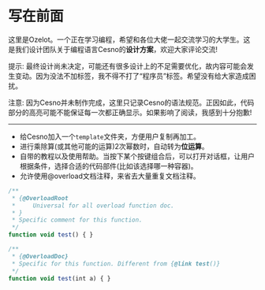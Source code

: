 写在前面
================

这里是Ozelot。一个正在学习编程，希望和各位大佬一起交流学习的大学生。这是我们设计团队关于编程语言Cesno的**设计方案**，欢迎大家评论交流!

提示: 最终设计尚未决定，可能还有很多设计上的不足需要优化，故内容可能会发生变动。因为没法不加标签，我不得不打了“程序员”标签。希望没有给大家造成困扰。

注意: 因为Cesno并未制作完成，这里只记录Cesno的语法规范。正因如此，代码部分的高亮可能不能保证每一次都正确显示。如果影响了阅读，我感到十分抱歉!

----



* 给Cesno加入一个`template`文件夹，方便用户复制再加工。
* 进行乘除算(或其他可能的运算)2次幂数时，自动转为**位运算**。
* 自带的教程以及使用帮助。当按下某个按键组合后，可以打开对话框，让用户根据条件，选择合适的代码部件(比如该选择哪一种容器)。
* 允许使用@overload文档注释，来省去大量重复文档注释。

```typescript
/**
 * {@OverloadRoot 
 *     Universal for all overload function doc.
 * }
 * Specific comment for this function.
 */
function void test() { }

/** 
 * {@OverloadDoc}
 * Specific for this function. Different from {@link test()}
 */
function void test(int a) { }
```



